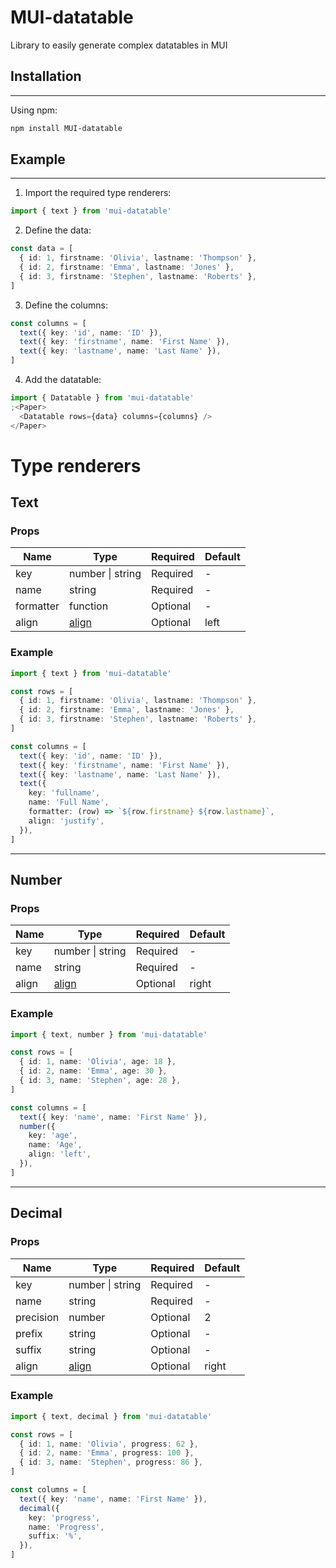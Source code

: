 # MUI-datatable

Library to easily generate complex datatables in MUI

## Installation

---

Using npm:

```bash
npm install MUI-datatable
```

## Example

---

1. Import the required type renderers:

```ts
import { text } from 'mui-datatable'
```

2. Define the data:

```ts
const data = [
  { id: 1, firstname: 'Olivia', lastname: 'Thompson' },
  { id: 2, firstname: 'Emma', lastname: 'Jones' },
  { id: 3, firstname: 'Stephen', lastname: 'Roberts' },
]
```

3. Define the columns:

```ts
const columns = [
  text({ key: 'id', name: 'ID' }),
  text({ key: 'firstname', name: 'First Name' }),
  text({ key: 'lastname', name: 'Last Name' }),
]
```

4. Add the datatable:

```ts
import { Datatable } from 'mui-datatable'
;<Paper>
  <Datatable rows={data} columns={columns} />
</Paper>
```

# Type renderers

## Text

### Props

| Name      | Type             | Required | Default |
| --------- | ---------------- | -------- | ------- |
| key       | number \| string | Required | -       |
| name      | string           | Required | -       |
| formatter | function         | Optional | -       |
| align     | [align][1]       | Optional | left    |

[1]: (https://mui.com/material-ui/api/table-cell/)

### Example

```ts
import { text } from 'mui-datatable'

const rows = [
  { id: 1, firstname: 'Olivia', lastname: 'Thompson' },
  { id: 2, firstname: 'Emma', lastname: 'Jones' },
  { id: 3, firstname: 'Stephen', lastname: 'Roberts' },
]

const columns = [
  text({ key: 'id', name: 'ID' }),
  text({ key: 'firstname', name: 'First Name' }),
  text({ key: 'lastname', name: 'Last Name' }),
  text({
    key: 'fullname',
    name: 'Full Name',
    formatter: (row) => `${row.firstname} ${row.lastname}`,
    align: 'justify',
  }),
]
```

---

## Number

### Props

| Name  | Type             | Required | Default |
| ----- | ---------------- | -------- | ------- |
| key   | number \| string | Required | -       |
| name  | string           | Required | -       |
| align | [align][1]       | Optional | right   |

### Example

```ts
import { text, number } from 'mui-datatable'

const rows = [
  { id: 1, name: 'Olivia', age: 18 },
  { id: 2, name: 'Emma', age: 30 },
  { id: 3, name: 'Stephen', age: 28 },
]

const columns = [
  text({ key: 'name', name: 'First Name' }),
  number({
    key: 'age',
    name: 'Age',
    align: 'left',
  }),
]
```

---

## Decimal

### Props

| Name      | Type             | Required | Default |
| --------- | ---------------- | -------- | ------- |
| key       | number \| string | Required | -       |
| name      | string           | Required | -       |
| precision | number           | Optional | 2       |
| prefix    | string           | Optional | -       |
| suffix    | string           | Optional | -       |
| align     | [align][1]       | Optional | right   |

### Example

```ts
import { text, decimal } from 'mui-datatable'

const rows = [
  { id: 1, name: 'Olivia', progress: 62 },
  { id: 2, name: 'Emma', progress: 100 },
  { id: 3, name: 'Stephen', progress: 86 },
]

const columns = [
  text({ key: 'name', name: 'First Name' }),
  decimal({
    key: 'progress',
    name: 'Progress',
    suffix: '%',
  }),
]
```
